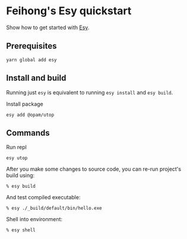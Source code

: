 # Feihong's Esy quickstart

Show how to get started with [Esy].

[Esy]: https://github.com/esy-ocaml/esy

## Prerequisites

    yarn global add esy

## Install and build

Running just `esy` is equivalent to running `esy install` and `esy build`.

Install package

    esy add @opam/utop

## Commands

Run repl

    esy utop

After you make some changes to source code, you can re-run project's build
using:

    % esy build

And test compiled executable:

    % esy ./_build/default/bin/hello.exe

Shell into environment:

    % esy shell
